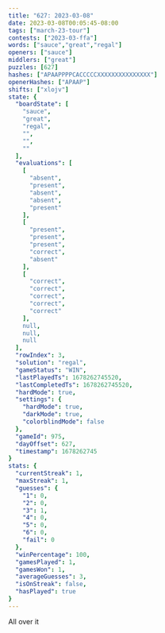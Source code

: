 ```yaml
---
title: "627: 2023-03-08"
date: 2023-03-08T00:05:45-08:00
tags: ["march-23-tour"]
contests: ["2023-03-ffa"]
words: ["sauce","great","regal"]
openers: ["sauce"]
middlers: ["great"]
puzzles: [627]
hashes: ["APAAPPPPCACCCCCXXXXXXXXXXXXXXX"]
openerHashes: ["APAAP"]
shifts: ["xlojv"]
state: {
  "boardState": [
    "sauce",
    "great",
    "regal",
    "",
    "",
    ""
  ],
  "evaluations": [
    [
      "absent",
      "present",
      "absent",
      "absent",
      "present"
    ],
    [
      "present",
      "present",
      "present",
      "correct",
      "absent"
    ],
    [
      "correct",
      "correct",
      "correct",
      "correct",
      "correct"
    ],
    null,
    null,
    null
  ],
  "rowIndex": 3,
  "solution": "regal",
  "gameStatus": "WIN",
  "lastPlayedTs": 1678262745520,
  "lastCompletedTs": 1678262745520,
  "hardMode": true,
  "settings": {
    "hardMode": true,
    "darkMode": true,
    "colorblindMode": false
  },
  "gameId": 975,
  "dayOffset": 627,
  "timestamp": 1678262745
}
stats: {
  "currentStreak": 1,
  "maxStreak": 1,
  "guesses": {
    "1": 0,
    "2": 0,
    "3": 1,
    "4": 0,
    "5": 0,
    "6": 0,
    "fail": 0
  },
  "winPercentage": 100,
  "gamesPlayed": 1,
  "gamesWon": 1,
  "averageGuesses": 3,
  "isOnStreak": false,
  "hasPlayed": true
}
---
```

<!-- more -->
All over it

